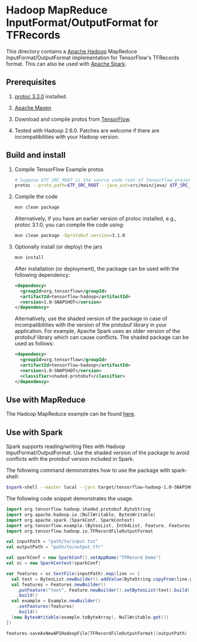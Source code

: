 # Hadoop MapReduce InputFormat/OutputFormat for TFRecords

This directory contains a [Apache Hadoop](http://hadoop.apache.org/) MapReduce
InputFormat/OutputFormat implementation for TensorFlow's TFRecords format.
This can also be used with [Apache Spark](http://spark.apache.org/).

## Prerequisites

1. [protoc 3.3.0](https://developers.google.com/protocol-buffers/)
installed.

2. [Apache Maven](https://maven.apache.org/)

3. Download and compile protos from [TensorFlow](https://github.com/tensorflow/tensorflow).

4. Tested with Hadoop 2.6.0. Patches are welcome if there are incompatibilities
   with your Hadoop version.

## Build and install

1. Compile TensorFlow Example protos

    ```sh
    # Suppose $TF_SRC_ROOT is the source code root of TensorFlow project
    protoc --proto_path=$TF_SRC_ROOT --java_out=src/main/java/ $TF_SRC_ROOT/tensorflow/core/example/{example,feature}.proto
    ```

2. Compile the code

    ```sh
    mvn clean package
    ```

    Alternatively, if you have an earlier version of protoc installed, e.g., protoc 3.1.0, you can compile the code using:

    ```sh
    mvn clean package -Dprotobuf.version=3.1.0
    ```

3. Optionally install (or deploy) the jars

    ```sh
    mvn install
    ```

    After installation (or deployment), the package can be used with the following dependency:

    ```xml
    <dependency>
      <groupId>org.tensorflow</groupId>
      <artifactId>tensorflow-hadoop</artifactId>
      <version>1.0-SNAPSHOT</version>
    </dependency>
    ```

    Alternatively, use the shaded version of the package in case of incompatibilities with the version
    of the protobuf library in your application. For example, Apache Spark uses an older version of the
    protobuf library which can cause conflicts. The shaded package can be used as follows:

    ```xml
    <dependency>
      <groupId>org.tensorflow</groupId>
      <artifactId>tensorflow-hadoop</artifactId>
      <version>1.0-SNAPSHOT</version>
      <classifier>shaded-protobuf</classifier>
    </dependency>
    ```

## Use with MapReduce
The Hadoop MapReduce example can be found [here](src/main/java/org/tensorflow/hadoop/example/TFRecordFileMRExample.java).

## Use with Spark
Spark supports reading/writing files with Hadoop InputFormat/OutputFormat. Use the shaded version of the
package to avoid conflicts with the protobuf version included in Spark.

The following command demonstrates how to use the package with spark-shell:

```bash
$spark-shell --master local --jars target/tensorflow-hadoop-1.0-SNAPSHOT-shaded-protobuf.jar
```


The following code snippet demonstrates the usage.

```scala
import org.tensorflow.hadoop.shaded.protobuf.ByteString
import org.apache.hadoop.io.{NullWritable, BytesWritable}
import org.apache.spark.{SparkConf, SparkContext}
import org.tensorflow.example.{BytesList, Int64List, Feature, Features, Example}
import org.tensorflow.hadoop.io.TFRecordFileOutputFormat

val inputPath = "path/to/input.txt"
val outputPath = "path/to/output.tfr"

val sparkConf = new SparkConf().setAppName("TFRecord Demo")
val sc = new SparkContext(sparkConf)

var features = sc.textFile(inputPath).map(line => {
  val text = BytesList.newBuilder().addValue(ByteString.copyFrom(line.getBytes)).build()
  val features = Features.newBuilder()
    .putFeature("text", Feature.newBuilder().setBytesList(text).build())
    .build()
  val example = Example.newBuilder()
    .setFeatures(features)
    .build()
  (new BytesWritable(example.toByteArray), NullWritable.get())
})

features.saveAsNewAPIHadoopFile[TFRecordFileOutputFormat](outputPath)
```
